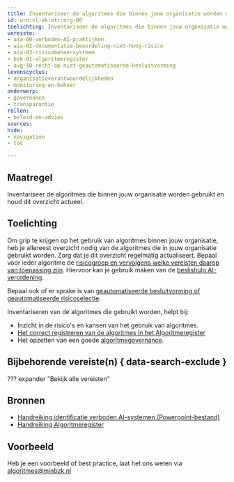 ```yaml
---
title: Inventariseer de algoritmes die binnen jouw organisatie worden gebruikt en houd dit overzicht actueel
id: urn:nl:ak:mtr:org-00
toelichting: Inventariseer de algoritmes die binnen jouw organisatie worden gebruikt en houd dit overzicht actueel
vereiste: 
- aia-00-verboden-AI-praktijken
- aia-02-documentatie-beoordeling-niet-hoog-risico
- aia-03-risicobeheersysteem
- bzk-01-algoritmeregister
- avg-10-recht-op-niet-geautomatiseerde-besluitvorming
levenscyclus: 
- organisatieverantwoordelijkheden
- monitoring-en-beheer
onderwerp: 
- governance
- transparantie
rollen:
- beleid-en-advies
sources:
hide:
- navigation
- toc

---
```


<!-- tags -->

## Maatregel
Inventariseer de algoritmes die binnen jouw organisatie worden gebruikt en houd dit overzicht actueel. 
  
## Toelichting
Om grip te krijgen op het gebruik van algoritmes binnen jouw organisatie, heb je allereest overzicht nodig van de algoritmes die in jouw organisatie gebruikt worden. Zorg dat je dit overzicht regelmatig actualiseert. 
Bepaal voor ieder algoritme de [risicogroep en vervolgens welke vereisten daarop van toepassing zijn](2-owp-05-soort-algoritme.md). Hiervoor kan je gebruik maken van de [beslishulp AI-verordening](https://ai-verordening-beslishulp.apps.digilab.network/). 

Bepaal ook of er sprake is van [geautomatiseerde besluitvorming of geautomatiseerde risicoselectie](../vereisten/avg-10-recht-op-niet-geautomatiseerde-besluitvorming.md). 

Inventariseren van de algoritmes die gebruikt worden, helpt bij:

- Inzicht in de risico's en kansen van het gebruik van algoritmes. 
- [Het correct registreren van de algoritmes in het Algoritmeregister](6-imp-04-publiceren-algoritmeregister.md)
- Het opzetten van een goede [algoritmegovernance](../../onderwerpen/governance.md). 

## Bijbehorende vereiste(n) { data-search-exclude }
<!-- Hier volgt een lijst met vereisten op basis van de in de metadata ingevulde vereiste -->
<!-- Let op! onderstaande regel met 'list_vereisten_on_maatregelen_page' niet weghalen! Deze maakt automatisch een lijst van bijbehorende verseisten op basis van de metadata  -->
??? expander "Bekijk alle vereisten"
    <!-- list_vereisten_on_maatregelen_page -->

## Bronnen 
- [Handreiking identificatie verboden AI-systemen (Powerpoint-bestand)](https://github.com/user-attachments/files/18179666/Handreiking_Uitvraag_VBSystemen.pptx)
- [Handreiking Algoritmeregister](https://www.digitaleoverheid.nl/wp-content/uploads/sites/8/2023/12/Handreiking-Algoritmeregister-versie-1.0.pdf)

## Voorbeeld
<!-- Voeg hier een voorbeeld toe, door er bijvoorbeeld naar te verwijzen -->

Heb je een voorbeeld of best practice, laat het ons weten via [algoritmes@minbzk.nl](mailto:algoritmes@minbzk.nl)
